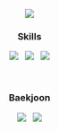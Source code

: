 <!--
**Amylo-jh/Amylo-jh** is a ✨ _special_ ✨ repository because its `README.md` (this file) appears on your GitHub profile.

Here are some ideas to get you started:

- 🔭 I’m currently working on ...
- 🌱 I’m currently learning ...
- 👯 I’m looking to collaborate on ...
- 🤔 I’m looking for help with ...
- 💬 Ask me about ...
- 📫 How to reach me: ...
- 😄 Pronouns: ...
- ⚡ Fun fact: ...
-->

<p align = "center">
    <img src = "https://capsule-render.vercel.app/api?&text=Hi%20there!&fontColor=ffffff&fontSize=50&fontAlignY=35&height=200&type=waving&color=#C382FF">
</p>

<h3 align = "center"<b>Skills</b></h3>
<p align = "center">
    <img src = "https://img.shields.io/badge/C++-00599C?style=flat-square&logo=c%2B%2B&logoColor=white"/> &nbsp
    <img src = "https://img.shields.io/badge/Powershell-5391FE?style=flat-square&logo=Powershell&logoColor=white"/> &nbsp
    <img src = "https://img.shields.io/badge/Docker-4B93E6?style=flat-square&logo=Docker&logoColor=white"/>
</p>

<br>
<h3 align = "center"<b>Baekjoon</b></h3>
<p align = "center">
    <img src = "http://mazassumnida.wtf/api/generate_badge?boj=amylo&theme=warm"/> &nbsp
    <img src = "http://mazandi.herokuapp.com/api?handle=amylo&theme=warm"/>
</p>
